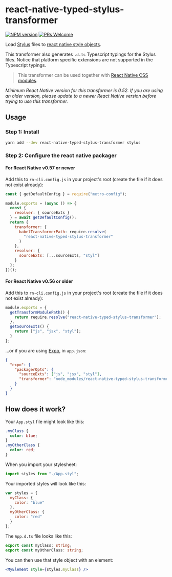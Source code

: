 # react-native-typed-stylus-transformer

[![NPM version](http://img.shields.io/npm/v/react-native-typed-stylus-transformer.svg)](https://www.npmjs.org/package/react-native-typed-stylus-transformer)
[![PRs Welcome](https://img.shields.io/badge/PRs-welcome-brightgreen.svg)](https://egghead.io/courses/how-to-contribute-to-an-open-source-project-on-github)

Load [Stylus](https://github.com/stylus/stylus) files to [react native style objects](https://facebook.github.io/react-native/docs/style.html).

This transformer also generates `.d.ts` Typescript typings for the Stylus files. Notice that platform specific extensions are not supported in the Typescript typings.

> This transformer can be used together with [React Native CSS modules](https://github.com/kristerkari/react-native-css-modules).

_Minimum React Native version for this transformer is 0.52. If you are using an older version, please update to a newer React Native version before trying to use this transformer._

## Usage

### Step 1: Install

```sh
yarn add --dev react-native-typed-stylus-transformer stylus
```

### Step 2: Configure the react native packager

#### For React Native v0.57 or newer

Add this to `rn-cli.config.js` in your project's root (create the file if it does not exist already):

```js
const { getDefaultConfig } = require("metro-config");

module.exports = (async () => {
  const {
    resolver: { sourceExts }
  } = await getDefaultConfig();
  return {
    transformer: {
      babelTransformerPath: require.resolve(
        "react-native-typed-stylus-transformer"
      )
    },
    resolver: {
      sourceExts: [...sourceExts, "styl"]
    }
  };
})();
```

#### For React Native v0.56 or older

Add this to `rn-cli.config.js` in your project's root (create the file if it does not exist already):

```js
module.exports = {
  getTransformModulePath() {
    return require.resolve("react-native-typed-stylus-transformer");
  },
  getSourceExts() {
    return ["js", "jsx", "styl"];
  }
};
```

...or if you are using [Expo](https://expo.io/), in `app.json`:

```json
{
  "expo": {
    "packagerOpts": {
      "sourceExts": ["js", "jsx", "styl"],
      "transformer": "node_modules/react-native-typed-stylus-transformer/index.js"
    }
  }
}
```

## How does it work?

Your `App.styl` file might look like this:

```css
.myClass {
  color: blue;
}
.myOtherClass {
  color: red;
}
```

When you import your stylesheet:

```js
import styles from "./App.styl";
```

Your imported styles will look like this:

```js
var styles = {
  myClass: {
    color: "blue"
  },
  myOtherClass: {
    color: "red"
  }
};
```

The `App.d.ts` file looks like this:

```ts
export const myClass: string;
export const myOtherClass: string;
```

You can then use that style object with an element:

```jsx
<MyElement style={styles.myClass} />
```
